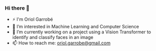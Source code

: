 ### Hi there 👋

- ⚡ I'm Oriol Garrobé
- 🌱 I’m interested in Machine Learning and Computer Science
- 🔭 I’m currently working on a project using a Vision Transformer to identify and classify faces in an image
- 📫 How to reach me: oriol.garrobe@gmail.com
<!--
**oriolgarrobe/oriolgarrobe** is a ✨ _special_ ✨ repository because its `README.md` (this file) appears on your GitHub profile.

Here are some ideas to get you started:

- 🔭 I’m currently working on ...
- 🌱 I’m currently learning ...
- 👯 I’m looking to collaborate on ...
- 🤔 I’m looking for help with ...
- 💬 Ask me about ...
- 📫 How to reach me: oriol.garrobe@gmail.com
- 😄 Pronouns: He/Him
- ⚡ Fun fact: ...
-->
